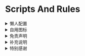 # Scripts And Rules

<details>
   <summary>懒人配置</summary>   
  
- [Clash](https://raw.githubusercontent.com/Centralmatrix3/Scripts-Rules/Master/Clash/Matrix.yaml)

- [Loon](https://raw.githubusercontent.com/Centralmatrix3/Scripts-Rules/Master/Loon/Matrix.conf)

- [QuantumultX](https://raw.githubusercontent.com/Centralmatrix3/Scripts-Rules/Master/QuantumultX/Matrix.conf)

- [Shadowrocket](https://raw.githubusercontent.com/Centralmatrix3/Scripts-Rules/Master/Shadowrocket/Matrix.conf)

- [Stash](https://raw.githubusercontent.com/Centralmatrix3/Scripts-Rules/Master/Stash/Matrix.yaml)

- [Surge](https://raw.githubusercontent.com/Centralmatrix3/Scripts-Rules/Master/Surge/Matrix.conf)

</details>

<details>
   <summary>自用图标</summary>

- [Matrix](https://raw.githubusercontent.com/Centralmatrix3/Scripts-Rules/Master/Matrix-icon/Matrix-Color.Json)

</details>

<details>
   <summary>免责声明</summary>

- 本仓库中涉及的任何解锁和解密分析脚本仅用于资源共享和学习研究，不能保证其合法性，准确性，完整性和有效性，请根据情况自行判断。

- 间接使用规则和脚本的任何用户，包括但不限于建立VPS 或在某些行为违反国家与地区法律或相关法规情况下进行传播，本人对于由此引起的任何隐私泄漏或其他后果概不负责。

- 请勿将本仓库内的任何内容用于商业或非法目的，否则后果自负。

- 如果任何单位或个人认为该项目的脚本可能涉嫌侵犯其权利，则应及时通知并提供身份证明，所有权证明，我将在收到认证文件后删除相关脚本。

- 对任何本仓库中包含的脚本在使用中可能出现的问题概不负责，包括但不限于由任何脚本错误导致的任何损失或损害。

- 您必须在下载后的24小时内从计算机或手机中完全删除以上内容。

- 任何以任何方式查看此项目的人或直接或间接使用该项目的任何脚本的使用者都应仔细阅读此声明。保留随时更改或补充此免责声明的权利。一旦使用并复制了任何本仓库相关脚本或其他内容，则视为您已接受此免责声明。

</details>

<details>
   <summary>补充说明</summary>

- 本仓库只搬运规则、重写与脚本，在此基础上进行修改满足我的需求作为自用库使用，并不负责维护规则、重写、脚本。

- 不保证所有规则与脚本的可用性。

- 我不生产规则我只是开源规则的搬运工

- 所有规则数据都来自互联网，感谢开源规则项目作者的辛勤付出。

</details>

<details>
   <summary>特别感谢</summary>

- 排名不分先后如有遗漏请提醒补充

- [blackmatrix7](https://github.com/blackmatrix7) 

- [DivineEngine](https://github.com/DivineEngine)

- [app2smile](https://github.com/app2smile)

- [Peng-YM](https://github.com/Peng-YM) 

- [KOP-XIAO](https://github.com/KOP-XIAO) 

- [NobyDa](https://github.com/NobyDa) 

- [Koolson](https://github.com/Koolson) 

- [Orz-3](https://github.com/Orz-3) 

- [zqzess](https://github.com/zqzess) 

- [Anti-AD](https://github.com/privacy-protection-tools)

- [VirgilClyne](https://github.com/VirgilClyne)

- [Chavyleung](https://github.com/chavyleung)

- [Semporia](https://github.com/Semporia) 

- [I-am-R-E](https://github.com/I-am-R-E) 

- [Hackl0us](https://github.com/Hackl0us) 

- [ddgksf2013](https://github.com/ddgksf2013)

- [ACL4SSR](https://github.com/ACL4SSR)

- [lodepuly](https://gitlab.com/lodepuly) 

- [Maasea](https://github.com/Maasea)

- [kokoryh](https://github.com/kokoryh)

- [Getsomecat](https://github.com/getsomecat)

- [Rabbit-Spec](https://github.com/Rabbit-Spec)

- [keywos](https://github.com/keywos)

- [Infatuation-Fei](https://github.com/Infatuation-Fei)

- [Coldvvater](https://github.com/Coldvvater)

- [fmz200](https://github.com/fmz200)

</details>
